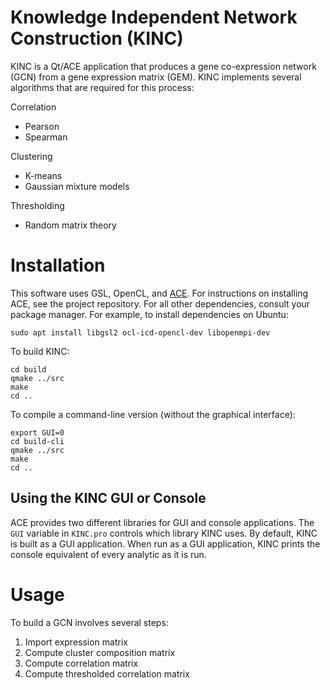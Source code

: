 # Knowledge Independent Network Construction (KINC)

KINC is a Qt/ACE application that produces a gene co-expression network (GCN) from a gene expression matrix (GEM). KINC implements several algorithms that are required for this process:

Correlation
- Pearson
- Spearman

Clustering
- K-means
- Gaussian mixture models

Thresholding
- Random matrix theory

# Installation

This software uses GSL, OpenCL, and [ACE](https://github.com/SystemsGenetics/ACE). For instructions on installing ACE, see the project repository. For all other dependencies, consult your package manager. For example, to install dependencies on Ubuntu:
```
sudo apt install libgsl2 ocl-icd-opencl-dev libopenmpi-dev
```

To build KINC:
```
cd build
qmake ../src
make
cd ..
```
To compile a command-line version (without the graphical interface):
```
export GUI=0
cd build-cli
qmake ../src
make
cd ..
```

## Using the KINC GUI or Console

ACE provides two different libraries for GUI and console applications. The `GUI` variable in `KINC.pro` controls which library KINC uses. By default, KINC is built as a GUI application. When run as a GUI application, KINC prints the console equivalent of every analytic as it is run.

# Usage

To build a GCN involves several steps:

1. Import expression matrix
2. Compute cluster composition matrix
3. Compute correlation matrix
4. Compute thresholded correlation matrix
